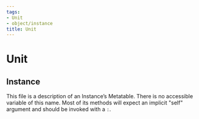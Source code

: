 ```yaml
---
tags:
- Unit
- object/instance
title: Unit
---
```

# Unit
## Instance
This file is a description of an Instance’s Metatable. There is no accessible variable of this name. Most of its methods will expect an implicit "self" argument and should be invoked with a `:`.
